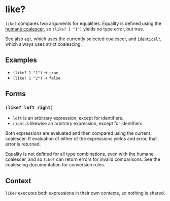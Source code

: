 # like?

`like?` compares two arguments for equalities. Equality is defined using the
[humane coalescer](../../coalescing.md#humane-coalescer), so `(like? 1 "1")` yields
no type error, but true.

See also [`eq?`](eq.md), which uses the currently selected coalescer,
and [`identical?`](identical.md), which always uses strict
coalescing.

## Examples

* `(like? 1 "1")` -> `true`
* `(like? 1 "2")` -> `false`

## Forms

### `(like? left right)`

* `left` is an arbitrary expression, except for identifiers.
* `right` is likewise an arbitrary expression, except for identifiers.

Both expressions are evaluated and then compared using the current coalescer.
If evaluation of either of the expressions yields and error, that error is
returned.

Equality is not defined for all type combinations, even with the humane coalescer,
and so `like?` can return errors for invalid comparisons. See the coalescing
documentation for conversion rules.

## Context

`like?` executes both expressions in their own contexts, so nothing is shared.
